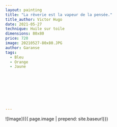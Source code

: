 ```yaml
---
layout: painting
title: "La rêverie est la vapeur de la pensée."                     
title_author: Victor Hugo                                       
date: 2021-05-27
technique: Huile sur toile 
dimensions: 80x80
price: 720
image: 20210527-80x80.JPG
author: Garanse
tags:
  - Bleu
  - Orange
  - Jaune
  
  
  
  
  
  
  
  
---
```

![Image]({{ page.image | prepend: site.baseurl}})


